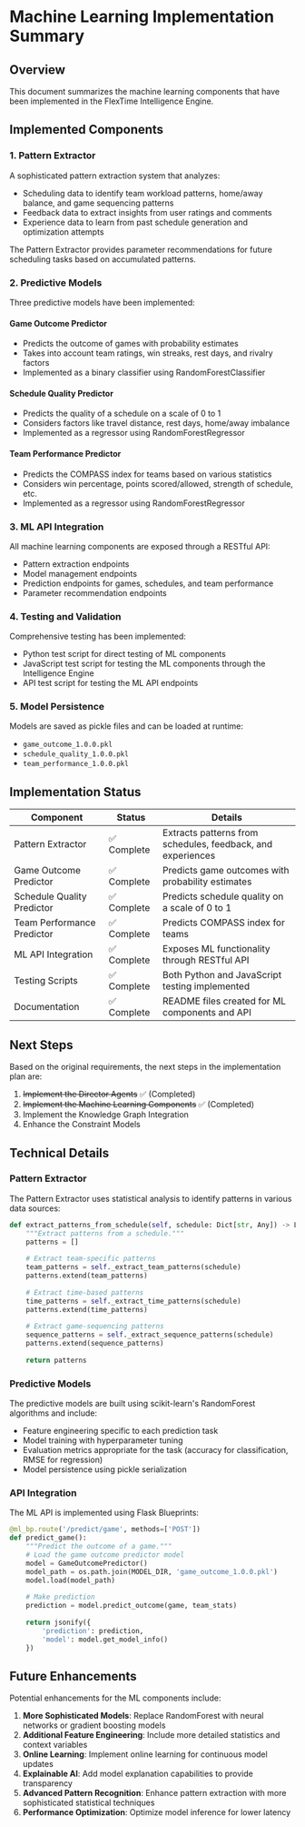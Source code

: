 # Machine Learning Implementation Summary

## Overview

This document summarizes the machine learning components that have been implemented in the FlexTime Intelligence Engine.

## Implemented Components

### 1. Pattern Extractor

A sophisticated pattern extraction system that analyzes:
- Scheduling data to identify team workload patterns, home/away balance, and game sequencing patterns
- Feedback data to extract insights from user ratings and comments
- Experience data to learn from past schedule generation and optimization attempts

The Pattern Extractor provides parameter recommendations for future scheduling tasks based on accumulated patterns.

### 2. Predictive Models

Three predictive models have been implemented:

#### Game Outcome Predictor
- Predicts the outcome of games with probability estimates
- Takes into account team ratings, win streaks, rest days, and rivalry factors
- Implemented as a binary classifier using RandomForestClassifier

#### Schedule Quality Predictor
- Predicts the quality of a schedule on a scale of 0 to 1
- Considers factors like travel distance, rest days, home/away imbalance
- Implemented as a regressor using RandomForestRegressor

#### Team Performance Predictor
- Predicts the COMPASS index for teams based on various statistics
- Considers win percentage, points scored/allowed, strength of schedule, etc.
- Implemented as a regressor using RandomForestRegressor

### 3. ML API Integration

All machine learning components are exposed through a RESTful API:
- Pattern extraction endpoints
- Model management endpoints
- Prediction endpoints for games, schedules, and team performance
- Parameter recommendation endpoints

### 4. Testing and Validation

Comprehensive testing has been implemented:
- Python test script for direct testing of ML components
- JavaScript test script for testing the ML components through the Intelligence Engine
- API test script for testing the ML API endpoints

### 5. Model Persistence

Models are saved as pickle files and can be loaded at runtime:
- `game_outcome_1.0.0.pkl`
- `schedule_quality_1.0.0.pkl`
- `team_performance_1.0.0.pkl`

## Implementation Status

| Component | Status | Details |
|-----------|--------|---------|
| Pattern Extractor | ✅ Complete | Extracts patterns from schedules, feedback, and experiences |
| Game Outcome Predictor | ✅ Complete | Predicts game outcomes with probability estimates |
| Schedule Quality Predictor | ✅ Complete | Predicts schedule quality on a scale of 0 to 1 |
| Team Performance Predictor | ✅ Complete | Predicts COMPASS index for teams |
| ML API Integration | ✅ Complete | Exposes ML functionality through RESTful API |
| Testing Scripts | ✅ Complete | Both Python and JavaScript testing implemented |
| Documentation | ✅ Complete | README files created for ML components and API |

## Next Steps

Based on the original requirements, the next steps in the implementation plan are:

1. ~~Implement the Director Agents~~ ✅ (Completed)
2. ~~Implement the Machine Learning Components~~ ✅ (Completed)
3. Implement the Knowledge Graph Integration
4. Enhance the Constraint Models

## Technical Details

### Pattern Extractor

The Pattern Extractor uses statistical analysis to identify patterns in various data sources:

```python
def extract_patterns_from_schedule(self, schedule: Dict[str, Any]) -> List[Dict[str, Any]]:
    """Extract patterns from a schedule."""
    patterns = []
    
    # Extract team-specific patterns
    team_patterns = self._extract_team_patterns(schedule)
    patterns.extend(team_patterns)
    
    # Extract time-based patterns
    time_patterns = self._extract_time_patterns(schedule)
    patterns.extend(time_patterns)
    
    # Extract game-sequencing patterns
    sequence_patterns = self._extract_sequence_patterns(schedule)
    patterns.extend(sequence_patterns)
    
    return patterns
```

### Predictive Models

The predictive models are built using scikit-learn's RandomForest algorithms and include:
- Feature engineering specific to each prediction task
- Model training with hyperparameter tuning
- Evaluation metrics appropriate for the task (accuracy for classification, RMSE for regression)
- Model persistence using pickle serialization

### API Integration

The ML API is implemented using Flask Blueprints:

```python
@ml_bp.route('/predict/game', methods=['POST'])
def predict_game():
    """Predict the outcome of a game."""
    # Load the game outcome predictor model
    model = GameOutcomePredictor()
    model_path = os.path.join(MODEL_DIR, 'game_outcome_1.0.0.pkl')
    model.load(model_path)
    
    # Make prediction
    prediction = model.predict_outcome(game, team_stats)
    
    return jsonify({
        'prediction': prediction,
        'model': model.get_model_info()
    })
```

## Future Enhancements

Potential enhancements for the ML components include:

1. **More Sophisticated Models**: Replace RandomForest with neural networks or gradient boosting models
2. **Additional Feature Engineering**: Include more detailed statistics and context variables
3. **Online Learning**: Implement online learning for continuous model updates
4. **Explainable AI**: Add model explanation capabilities to provide transparency
5. **Advanced Pattern Recognition**: Enhance pattern extraction with more sophisticated statistical techniques
6. **Performance Optimization**: Optimize model inference for lower latency